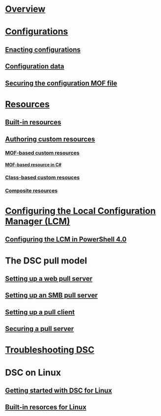 # [Overview](overview.md)

# [Configurations](configurations.md)
## [Enacting configurations](enactingConfigurations.md)
## [Configuration data](configData.md)
## [Securing the configuration MOF file](secureMOF.md)

# [Resources](resources.md)
## [Built-in resources](builtInResource.md)
## [Authoring custom resources](authoringResource.md) 
### [MOF-based custom resources](authoringResourceMOF.md)
#### [MOF-based resource in C#](authoringResourceMofCS.md)
### [Class-based custom resouces](authoringResourceClass.md)
### [Composite resources](authoringResourceComposite.md)

# [Configuring the Local Configuration Manager (LCM)](metaConfig.md)
## [Configuring the LCM in PowerShell 4.0](metaConfig4.md)

# The DSC pull model
## [Setting up a web pull server](pullServer.md)
## [Setting up an SMB pull server](pullServerSMB.md)
## [Setting up a pull client](pullClient.md)
## [Securing a pull server](secureServer.md)

# [Troubleshooting DSC](troubleshooting.md)

# DSC on Linux
## [Getting started with DSC for Linux](lnxGettingStarted.md)
## [Built-in resorces for Linux](lnxBuiltInResources.md)
